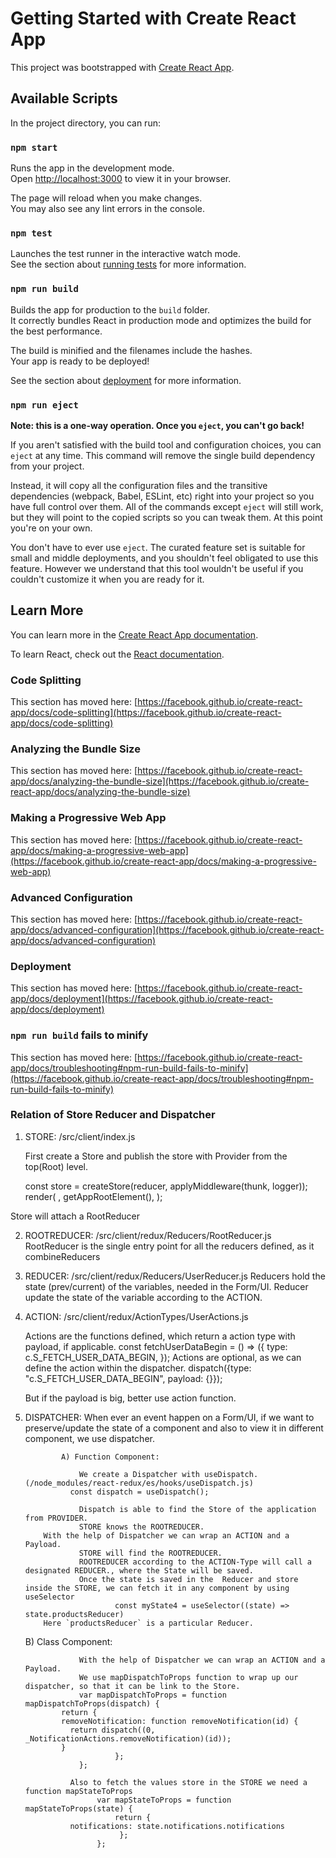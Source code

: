 # Getting Started with Create React App

This project was bootstrapped with [Create React App](https://github.com/facebook/create-react-app).

## Available Scripts

In the project directory, you can run:

### `npm start`

Runs the app in the development mode.\
Open [http://localhost:3000](http://localhost:3000) to view it in your browser.

The page will reload when you make changes.\
You may also see any lint errors in the console.

### `npm test`

Launches the test runner in the interactive watch mode.\
See the section about [running tests](https://facebook.github.io/create-react-app/docs/running-tests) for more information.

### `npm run build`

Builds the app for production to the `build` folder.\
It correctly bundles React in production mode and optimizes the build for the best performance.

The build is minified and the filenames include the hashes.\
Your app is ready to be deployed!

See the section about [deployment](https://facebook.github.io/create-react-app/docs/deployment) for more information.

### `npm run eject`

**Note: this is a one-way operation. Once you `eject`, you can't go back!**

If you aren't satisfied with the build tool and configuration choices, you can `eject` at any time. This command will remove the single build dependency from your project.

Instead, it will copy all the configuration files and the transitive dependencies (webpack, Babel, ESLint, etc) right into your project so you have full control over them. All of the commands except `eject` will still work, but they will point to the copied scripts so you can tweak them. At this point you're on your own.

You don't have to ever use `eject`. The curated feature set is suitable for small and middle deployments, and you shouldn't feel obligated to use this feature. However we understand that this tool wouldn't be useful if you couldn't customize it when you are ready for it.

## Learn More

You can learn more in the [Create React App documentation](https://facebook.github.io/create-react-app/docs/getting-started).

To learn React, check out the [React documentation](https://reactjs.org/).

### Code Splitting

This section has moved here: [https://facebook.github.io/create-react-app/docs/code-splitting](https://facebook.github.io/create-react-app/docs/code-splitting)

### Analyzing the Bundle Size

This section has moved here: [https://facebook.github.io/create-react-app/docs/analyzing-the-bundle-size](https://facebook.github.io/create-react-app/docs/analyzing-the-bundle-size)

### Making a Progressive Web App

This section has moved here: [https://facebook.github.io/create-react-app/docs/making-a-progressive-web-app](https://facebook.github.io/create-react-app/docs/making-a-progressive-web-app)

### Advanced Configuration

This section has moved here: [https://facebook.github.io/create-react-app/docs/advanced-configuration](https://facebook.github.io/create-react-app/docs/advanced-configuration)

### Deployment

This section has moved here: [https://facebook.github.io/create-react-app/docs/deployment](https://facebook.github.io/create-react-app/docs/deployment)

### `npm run build` fails to minify

This section has moved here: [https://facebook.github.io/create-react-app/docs/troubleshooting#npm-run-build-fails-to-minify](https://facebook.github.io/create-react-app/docs/troubleshooting#npm-run-build-fails-to-minify)

### Relation of Store Reducer and Dispatcher
1) STORE: /src/client/index.js
   
   First create a Store and publish the store with Provider from the top(Root) level.

   const store = createStore(reducer, applyMiddleware(thunk, logger));
   	render(
         <Provider store={store}>
	 	<I18nextProvider i18n={i18n}>
   		<PageEntry />
   		</I18nextProvider>
	   </Provider>,
	   getAppRootElement(),
	);

Store will attach a RootReducer 

2) ROOTREDUCER: /src/client/redux/Reducers/RootReducer.js
   RootReducer is the single entry point for all the reducers defined, as it combineReducers


3) REDUCER: /src/client/redux/Reducers/UserReducer.js
	Reducers hold the state (prev/current) of the variables, needed in the Form/UI.
	Reducer update the state of the variable  according to the ACTION.

5) ACTION: /src/client/redux/ActionTypes/UserActions.js
   
	 Actions are the functions defined, which return a action type with payload, if applicable.
	 	const fetchUserDataBegin = () => ({
    			type: c.S_FETCH_USER_DATA_BEGIN,
	 	});
	 Actions are optional, as we can define the action within the dispatcher.
	 	dispatch({type: "c.S_FETCH_USER_DATA_BEGIN", payload: {}});
	 
   But if the payload is big, better use action function.
 
 6) DISPATCHER: When ever an event happen on a Form/UI, if we want to preserve/update the state 
				        of a component and also to view it in different component, we use dispatcher.

				A) Function Component:

					We create a Dispatcher with useDispatch.  (/node_modules/react-redux/es/hooks/useDispatch.js)
				  const dispatch = useDispatch();
				     
				    Dispatch is able to find the Store of the application from PROVIDER.
				    STORE knows the ROOTREDUCER.
            With the help of Dispatcher we can wrap an ACTION and a Payload. 
				    STORE will find the ROOTREDUCER. 
				    ROOTREDUCER according to the ACTION-Type will call a designated REDUCER., where the State will be saved.
				    Once the state is saved in the  Reducer and store inside the STORE, we can fetch it in any component by using useSelector
					 	    const myState4 = useSelector((state) => state.productsReducer)
            Here `productsReducer` is a particular Reducer.
				   
       B) Class Component:
    
					With the help of Dispatcher we can wrap an ACTION and a Payload. 
					We use mapDispatchToProps function to wrap up our dispatcher, so that it can be link to the Store.
				    var mapDispatchToProps = function mapDispatchToProps(dispatch) {
  		        return {
   	            removeNotification: function removeNotification(id) {
                  return dispatch((0, _NotificationActions.removeNotification)(id));
                }
 							};
				    };

				  Also to fetch the values store in the STORE we need a function mapStateToProps
						var mapStateToProps = function mapStateToProps(state) {
  							return {
                  notifications: state.notifications.notifications
 							 };
						};




